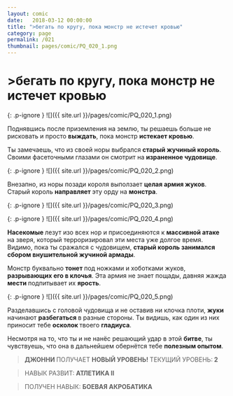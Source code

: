 ```yaml
---
layout: comic
date:   2018-03-12 00:00:00 
title: ">бегать по кругу, пока монстр не истечет кровью"
category: page
permalink: /021
thumbnail: pages/comic/PQ_020_1.png
---
```

# >бегать по кругу, пока монстр не истечет кровью

{: .p-ignore }
![]({{ site.url }}/pages/comic/PQ_020_1.png)

Поднявшись после приземления на землю, ты решаешь больше не рисковать и просто <strong>выждать</strong>, пока монстр <strong>истекает кровью</strong>.

Ты замечаешь, что из своей норы выбрался <strong>старый жучиный король</strong>. Своими фасеточными глазами он смотрит на <strong>израненное чудовище</strong>.

{: .p-ignore }
![]({{ site.url }}/pages/comic/PQ_020_2.png)

Внезапно, из норы позади короля выползает <strong>целая армия жуков</strong>. Старый король <strong>направляет </strong>эту орду на <strong>монстра</strong>.

{: .p-ignore }
![]({{ site.url }}/pages/comic/PQ_020_3.png)

{: .p-ignore }
![]({{ site.url }}/pages/comic/PQ_020_4.png)

<strong>Насекомые </strong>лезут изо всех нор и присоединяются к <strong>массивной атаке</strong> на зверя, который терроризировал эти места уже долгое время. Видимо, пока ты сражался с чудовищем, <strong>старый король занимался сбором внушительной жучиной армады</strong>.

Монстр буквально <strong>тонет </strong>под ножками и хоботками жуков, <strong>разрывающих его в клочья</strong>. Эта армия не знает пощады, давняя жажда <strong>мести </strong>подпитывает их <strong>ярость</strong>.

{: .p-ignore }
![]({{ site.url }}/pages/comic/PQ_020_5.png)

Разделавшись с головой чудовища и не оставив ни клочка плоти, <strong>жуки</strong> начинают <strong>разбегаться </strong>в разные стороны. Ты видишь, как один из них приносит тебе <strong>осколок </strong>твоего <strong>гладиуса</strong>.

Несмотря на то, что ты и не нанёс решающий удар в этой <strong>битве</strong>, ты чувствуешь, что она в дальнейшем обернётся тебе <strong>полезным опытом</strong>.

<blockquote><strong>ДЖОННИ </strong>ПОЛУЧАЕТ <strong>НОВЫЙ УРОВЕНЬ! </strong>ТЕКУЩИЙ УРОВЕНЬ:<strong> 2</strong></blockquote>

<blockquote>НАВЫК РАЗВИТ: <strong>АТЛЕТИКА II</strong></blockquote>

<blockquote>ПОЛУЧЕН НАВЫК: <strong>БОЕВАЯ АКРОБАТИКА</strong></blockquote>
